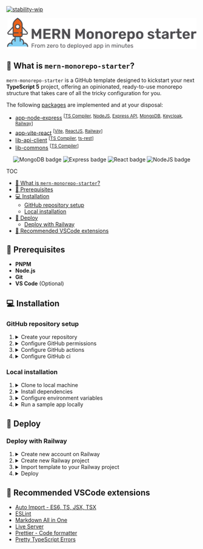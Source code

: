 [![stability-wip](https://img.shields.io/badge/stability-wip-lightgrey.svg)](https://github.com/mkenney/software-guides/blob/master/STABILITY-BADGES.md#work-in-progress)

<p align="center">
  <picture>
    <source media="(prefers-color-scheme: dark)" srcset="https://github.com/brunotot/mern-monorepo-starter/blob/main/assets/img/logo-dark.svg?raw=true">
    <img width="500px" alt="MERN Monorepo starter banner" src="https://github.com/brunotot/mern-monorepo-starter/blob/main/assets/img/logo-light.svg?raw=true">
  </picture>
</p>

## 🧐 What is `mern-monorepo-starter`?

`mern-monorepo-starter` is a GitHub template designed to kickstart your next **TypeScript 5** project, offering an opinionated, ready-to-use monorepo structure that takes care of all the tricky configuration for you.

The following [packages](https://github.com/brunotot/mern-monorepo-starter/tree/main/packages) are implemented and at your disposal:

- [app-node-express](https://expressjs.com/) <sup>[[TS Compiler](https://www.typescriptlang.org/), [NodeJS](https://nodejs.org/en/about), [Express API](https://expressjs.com/en/starter/hello-world.html), [MongoDB](https://www.mongodb.com/company/what-is-mongodb), [Keycloak](https://www.keycloak.org/), [Railway](https://railway.app/)]</sup>
- [app-vite-react](https://reactjs.org/) <sup>[[Vite](https://vitejs.dev/guide/why.html), [ReactJS](https://react.dev/), [Railway](https://railway.app/)]</sup>
- [lib-api-client](https://www.typescriptlang.org/) <sup>[[TS Compiler](https://www.typescriptlang.org/), [ts-rest](https://ts-rest.com/)]</sup>
- [lib-commons](https://www.typescriptlang.org/) <sup>[[TS Compiler](https://www.typescriptlang.org/)]</sup>

<p align="center">
  <img alt="MongoDB badge" src="https://img.shields.io/badge/MongoDB-20232A?style=for-the-badge&logo=mongodb&logoColor=02ED64">
  <img alt="Express badge" src="https://img.shields.io/badge/Express-404D59?style=for-the-badge&logo=express">
  <img alt="React badge" src="https://img.shields.io/badge/React-20232A?style=for-the-badge&logo=react&logoColor=61DAFB">
  <img alt="NodeJS badge" src="https://img.shields.io/badge/Node-404D59?style=for-the-badge&logo=Node.js&logoColor=43853D">
</p>

TOC

- [🧐 What is `mern-monorepo-starter`?](#-what-is-mern-monorepo-starter)
- [🔧 Prerequisites](#-prerequisites)
- [💻 Installation](#-installation)
  - [GitHub repository setup](#github-repository-setup)
  - [Local installation](#local-installation)
- [🚢 Deploy](#-deploy)
  - [Deploy with Railway](#deploy-with-railway)
- [🧩 Recommended VSCode extensions](#-recommended-vscode-extensions)

## 🔧 Prerequisites

- **PNPM**
- **Node.js**
- **Git**
- **VS Code** (Optional)

## 💻 Installation

### GitHub repository setup

1. <details><summary>Create your repository</summary><hr>Create your monorepo repository using <a href="https://github.com/new?template_name=mern-monorepo-starter&template_owner=brunotot">this template</a>.<hr></details>

2. <details><summary>Configure GitHub permissions</summary><hr>Enable GitHub actions to create and approve pull requests.<hr><ul><li>Go to <b>Settings</b> > <b>Actions</b> > <b>General</b> > <b>Workflow permissions</b></li><li>Enable the following settings:<ul><li>✅ <code>Read and write permissions</code></li><li>✅ <code>Allow GitHub Actions to create and approve pull requests</code></li></ul><li>Save changes.</li></li></ul></details>

3. <details><summary>Configure GitHub actions</summary>Run existing actions for the first time.<ul><li>Go to <b>Actions</b> > <b>typedoc-generator.yml</b></li><li>Click on the <code>Run workflow</code> button.</li><li>Repeat the process for all <code>test-</code> prefixed workflows.</li><li>After all workflows finish, navigate to <b>Settings</b> > <b>Pages</b>.</li><li>Select the <code>gh-pages</code> branch as the deployment source.</li><li>Save changes.</li></ul></details>

4. <details><summary>Configure GitHub ci</summary>Configure branch protection rules to prevent direct pushes to the  <code>main</code> branch, require pull requests for merging, and all status checks to pass before merging.<ul><li>Set the branch name pattern to <code>main</code>.</li><li>Enable the following settings:<ul><li>✅<code>Require a pull request before merging</code></li><li>✅<code>Require status checks to pass before merging</code></li><li>✅<code>Require branches to be up to date before merging</code></li></ul></li><li>Disable the setting:<ul><li>❌ <code>Require approvals</code></li></ul></li><li>Select the following workflows as required for all pull requests:<ul><li><b>test-app-node-express</b></li><li><b>test-app-vite-react</b></li><li><b>test-lib-commons</b></li><li><b>test-lib-api-client</b></li></ul></li><li>Save changes.</li></ul></details>

### Local installation

1. <details><summary>Clone to local machine</summary><hr>Clone previously created repository into your local machine.<pre>git clone https://github.com/YOUR_USER/YOUR_REPO.git</pre><hr></details>

2. <details><summary>Install dependencies</summary><hr>Install dependencies with <code>pnpm</code>.<pre>pnpm install</pre><hr></details>

3. <details><summary>Configure environment variables</summary><hr>Configure <code>.env.development.local</code> variables for <b>app-node-express</b> (see env schema defined at <a href="https://github.com/brunotot/mern-monorepo-starter/blob/main/packages/app-node-express/src/setup/env.setup.ts#L13">env.setup.ts</a><hr></details>

4. <details><summary>Run a sample app locally</summary><hr>You can now run your <b>app-node-express</b> with:<pre>pnpm run app-node-express:dev</pre><hr></details>

## 🚢 Deploy

### Deploy with Railway

1. <details><summary>Create new account on Railway</summary><hr>You can create your Railway account <a href="https://railway.app/login">here</a><hr></details>

2. <details><summary>Create new Railway project</summary><hr>Create a new project through Railway's dashboard and connect it to your GitHub monorepo<hr></details>

3. <details><summary>Import template to your Railway project</summary><hr><ul><li>Within the project, select <code>+ Create</code> and choose <code>From Template</code></li><li>Select <b><code>mern-monorepo-starter</code></b></li><li>Follow through with setup (and environment variables)</li></ul><hr></details>

4. <details><summary>Deploy</summary><hr>Deploy all project changes by clicking <code>Deploy</code> button 🚀<hr></details>

## 🧩 Recommended VSCode extensions

- [Auto Import - ES6, TS, JSX, TSX](https://marketplace.visualstudio.com/items?itemName=NuclleaR.vscode-extension-auto-import)
- [ESLint](https://marketplace.visualstudio.com/items?itemName=dbaeumer.vscode-eslint)
- [Markdown All in One](https://marketplace.visualstudio.com/items?itemName=yzhang.markdown-all-in-one)
- [Live Server](https://marketplace.visualstudio.com/items?itemName=ritwickdey.LiveServer)
- [Prettier - Code formatter](https://marketplace.visualstudio.com/items?itemName=esbenp.prettier-vscode)
- [Pretty TypeScript Errors](https://marketplace.visualstudio.com/items?itemName=yoavbls.pretty-ts-errors)
